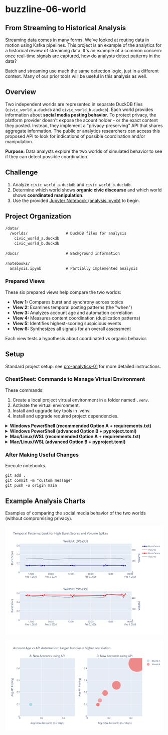 # buzzline-06-world

## From Streaming to Historical Analysis

Streaming data comes in many forms.
We've looked at routing data in motion using Kafka pipelines.
This project is an example of the analytics for a historical review of streaming data.
It's an example of a common concern: once real-time signals are captured, how do analysts detect patterns in the data?

Batch and streaming use much the same detection logic, just in a different context.
Many of our prior tools will be useful in this analysis as well.

## Overview

Two independent worlds are represented in separate DuckDB files (`civic_world_a.duckdb` and `civic_world_b.duckdb`).
Each world provides information about **social media posting behavior**.
To protect privacy, the platform provider doesn't expose the acount holder - or the exact content they posted.
Instead, they implement a "privacy-preserving" API that shares aggregate information.
The public or analytics researchers can access this proposed API to look for indications of possible coordination and/or manipulation.

**Purpose:** Data analysts explore the two worlds of simulated behavior to see if they can detect possible coordination.

## Challenge

1. Analyze `civic_world_a.duckdb` and `civic_world_b.duckdb`.
2. Determine which world shows **organic civic discourse** and which world shows **coordinated manipulation**.
3. Use the provided [Jupyter Notebook (analysis.ipynb)](./notebooks/analysis.ipynb) to begin. 

## Project Organization

```text
/data/
  /worlds/                 # DuckDB files for analysis
    civic_world_a.duckdb
    civic_world_b.duckdb

/docs/                     # Background information

/notebooks/
  analysis.ipynb           # Partially implemented analysis

```

### Prepared Views

These six prepared views help compare the two worlds:

- **View 1:** Compares burst and synchrony across topics
- **View 2:** Examines temporal posting patterns (the "when")
- **View 3:** Analyzes account age and automation correlation
- **View 4:** Measures content coordination (duplication patterns)
- **View 5:** Identifies highest-scoring suspicious events
- **View 6:** Synthesizes all signals for an overall assessment

Each view tests a hypothesis about coordinated vs organic behavior.

## Setup

Standard project setup: see [pro-analytics-01](https://github.com/denisecase/pro-analytics-01) for more detailed instructions.

### CheatSheet: Commands to Manage Virtual Environment

These commands:

1. Create a local project virtual environment in a folder named `.venv`.
2. Activate the virtual environment.
3. Install and upgrade key tools in .venv.
4. Install and upgrade required project dependencies.

<details>
<summary><strong>Windows PowerShell (recommended Option A + requirements.txt)</strong></summary>

```powershell
py -m venv .venv
.\.venv\Scripts\activate
py -m pip install --upgrade pip setuptools wheel
py -m pip install --upgrade -r requirements.txt
```

</details>

<details>
<summary><strong>Windows PowerShell (advanced Option B + pyproject.toml)</strong></summary>

```powershell
uv venv
.\.venv\Scripts\activate
uv pip install --upgrade pip setuptools wheel
uv pip install -e ".[dev]"
```

</details>

<details>
<summary><strong>Mac/Linux/WSL (recommended Option A + requirements.txt)</strong></summary>

```shell
python3 -m venv .venv
source .venv/bin/activate
python3 -m pip install --upgrade pip setuptools wheel
python3 -m pip install --upgrade -r requirements.txt
```

</details>

<details>
<summary><strong>Mac/Linux/WSL (advanced Option B + pyproject.toml)</strong></summary>

```shell
uv venv
source .venv/bin/activate
uv pip install --upgrade pip setuptools wheel
uv pip install -e ".[dev]"
```

</details>

### After Making Useful Changes

Execute notebooks.

```shell
git add .
git commit -m "custom message"
git push -u origin main
```

## Example Analysis Charts

Examples of comparing the social media behavior of the two worlds (without compromising privacy).

![Timeline Analysis](./images/timeline.png)

![New Accounts Posting via APi](./images/bubble.png)
